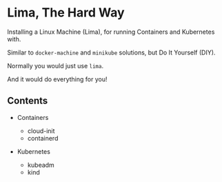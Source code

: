 # Lima, The Hard Way

Installing a Linux Machine (Lima), for running Containers and Kubernetes with.

Similar to `docker-machine` and `minikube` solutions, but Do It Yourself (DIY).

Normally you would just use `lima`.

And it would do everything for you!

## Contents

* Containers
  * cloud-init
  * containerd

* Kubernetes
  * kubeadm
  * kind
